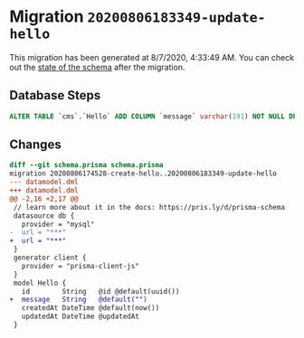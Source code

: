 # Migration `20200806183349-update-hello`

This migration has been generated at 8/7/2020, 4:33:49 AM.
You can check out the [state of the schema](./schema.prisma) after the migration.

## Database Steps

```sql
ALTER TABLE `cms`.`Hello` ADD COLUMN `message` varchar(191) NOT NULL DEFAULT '';
```

## Changes

```diff
diff --git schema.prisma schema.prisma
migration 20200806174528-create-hello..20200806183349-update-hello
--- datamodel.dml
+++ datamodel.dml
@@ -2,16 +2,17 @@
 // learn more about it in the docs: https://pris.ly/d/prisma-schema
 datasource db {
   provider = "mysql"
-  url = "***"
+  url = "***"
 }
 generator client {
   provider = "prisma-client-js"
 }
 model Hello {
   id        String   @id @default(uuid())
+  message   String   @default("")
   createdAt DateTime @default(now())
   updatedAt DateTime @updatedAt
 }
```


